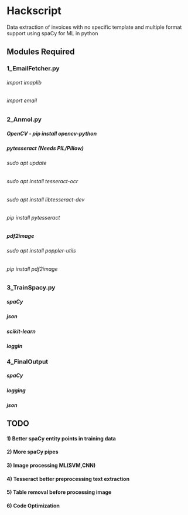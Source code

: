 # Hackscript
Data extraction of invoices with no specific template and multiple format support using spaCy for ML in python

## Modules Required

### 1_EmailFetcher.py
###### import imaplib
###### import email


### 2_Anmol.py

##### OpenCV - pip install opencv-python

##### pytesseract (Needs PIL/Pillow)
###### sudo apt update
###### sudo apt install tesseract-ocr
###### sudo apt install libtesseract-dev
###### pip install pytesseract 

##### pdf2image
###### sudo apt install poppler-utils
###### pip install pdf2image


### 3_TrainSpacy.py
##### spaCy
##### json
##### scikit-learn
##### loggin

### 4_FinalOutput
##### spaCy
##### logging
##### json



## TODO
#### 1) Better spaCy entity points in training data
#### 2) More spaCy pipes
#### 3) Image processing ML(SVM,CNN)
#### 4) Tesseract better preprocessing text extraction
#### 5) Table removal before processing image
#### 6) Code Optimization
